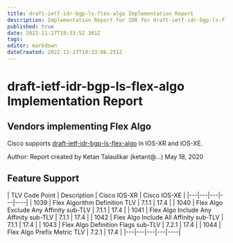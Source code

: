 ```yaml
---
title: draft-ietf-idr-bgp-ls-flex-algo Implementation Report 
description: Implementation Report for IDR for draft-ietf-idr-bgp-ls-flex-algo
published: true
date: 2022-11-27T19:33:52.301Z
tags: 
editor: markdown
dateCreated: 2022-11-27T19:33:06.251Z
---
```


# draft-ietf-idr-bgp-ls-flex-algo Implementation Report 


## Vendors implementing Flex Algo
Cisco supports [draft-ietf-idr-bgp-ls-flex-algo](https://datatracker.ietf.org/doc/draft-ietf-idr-bgp-ls-flex-algo/) in IOS-XR and IOS-XE. 

Author: Report created by Ketan Talaulikar (ketant@…) May 18, 2020

## Feature Support 

| TLV Code Point | Description  | 	Cisco IOS-XR | 	Cisco IOS-XE |
|---|---|---|---|----|
| 1039 | Flex Algorithm Definition TLV          | 7.1.1 | 17.4  | 
| 1040 | Flex Algo Exclude Any Affinity sub-TLV | 7.1.1 | 17.4  |
| 1041 | Flex Algo Include Any Affinity sub-TLV |	7.1.1	| 17.4  |
| 1042 | Flex Algo Include All Affinity sub-TLV	| 7.1.1	| 17.4  |
| 1043 | Flex Algo Definition Flags sub-TLV	    | 7.2.1 |	17.4  |
| 1044 | Flex Algo Prefix Metric TLV	          | 7.2.1 |	17.4  |
|---|---|---|---|----|